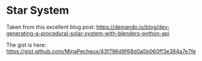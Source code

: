 # Star System

Taken from this excellent blog post: https://demando.io/blog/dev-generating-a-procedural-solar-system-with-blenders-python-api

The gist is here: https://gist.github.com/MinaPecheux/43f796d9f68d0a5b060ff3e384a7e7fe
